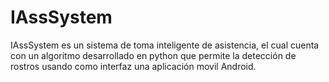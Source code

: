 # IAssSystem
 IAssSystem es un sistema de toma inteligente de asistencia, el cual cuenta con un algoritmo desarrollado en python que permite la detección de rostros usando como interfaz una aplicación movil Android. 

